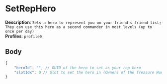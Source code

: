 # SetRepHero

**Description**: `Sets a hero to represent you on your friend's friend list; They can use this hero as a second commander in most levels (up to once per day)` \
**Profiles**: `profile0`

## Body

```js
{
    "heroId": "", // GUID of the hero to set as your rep hero
    "slotIdx": 0 // Slot to set the hero in (Owners of the Treasure Hunter Collection can set up to 2 rep heroes)
}
```
